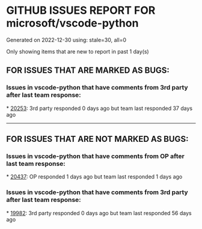 
# GITHUB ISSUES REPORT FOR microsoft/vscode-python


Generated on 2022-12-30 using: stale=30, all=0


Only showing items that are new to report in past 1 day(s)


## FOR ISSUES THAT ARE MARKED AS BUGS:


### Issues in vscode-python that have comments from 3rd party after last team response:


\* [20253](https://github.com/microsoft/vscode-python/issues/20253 "With Python 3.11.0, PyInt_FromLong not found is spammed in terminal"): 3rd party responded 0 days ago but team last responded 37 days ago

---

## FOR ISSUES THAT ARE NOT MARKED AS BUGS:


### Issues in vscode-python that have comments from OP after last team response:


\* [20437](https://github.com/microsoft/vscode-python/issues/20437 "Python test debugger passing wrong &quot;up&quot; value to test launcher"): OP responded 1 days ago but team last responded 1 days ago

### Issues in vscode-python that have comments from 3rd party after last team response:


\* [19982](https://github.com/microsoft/vscode-python/issues/19982 "Jupyter extension breaks code folding in ordinary python files"): 3rd party responded 0 days ago but team last responded 56 days ago
